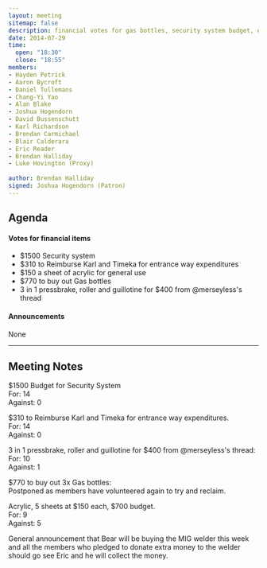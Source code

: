 ```yaml
---
layout: meeting
sitemap: false
description: financial votes for gas bottles, security system budget, entranceway renovations, acrylic and 3-in-1 pressbrake
date: 2014-07-29
time:
  open: "18:30"
  close: "18:55"
members:
- Hayden Petrick
- Aaron Bycroft
- Daniel Tullemans
- Chang-Yi Yao
- Alan Blake
- Joshua Hogendorn
- David Bussenschutt
- Karl Richardson
- Brendan Carmichael
- Blair Calderara
- Eric Reader
- Brendan Halliday
- Luke Hovington (Proxy)
  
author: Brendan Halliday
signed: Joshua Hogendorn (Patron)
---
```


## Agenda

#### Votes for financial items

- $1500 Security system
- $310 to Reimburse Karl and Timeka for entrance way expenditures
- $150 a sheet of acrylic for general use
- $770 to buy out Gas bottles
- 3 in 1 pressbrake, roller and guillotine for $400 from @merseyless's thread

#### Announcements

None

---

## Meeting Notes

$1500 Budget for Security System  
For: 14  
Against: 0  

$310 to Reimburse Karl and Timeka for entrance way expenditures.  
For: 14  
Against: 0  

3 in 1 pressbrake, roller and guillotine for $400 from @merseyless's thread:  
For: 10  
Against: 1  

$770 to buy out 3x Gas bottles:  
Postponed as members have volunteered again to try and reclaim.

Acrylic, 5 sheets at $150 each, $700 budget.  
For: 9  
Against: 5 

General announcement that Bear will be buying the MIG welder this week and all the members who pledged to donate extra money to the welder should go see Eric and he will collect the money.
